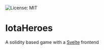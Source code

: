 ![License: MIT](https://img.shields.io/github/license/Crelde/iotaheroes)

# IotaHeroes
A solidity based game with a [Svelte](https://svelte.dev/) frontend

